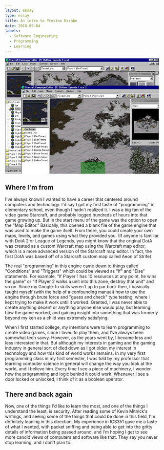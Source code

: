 ```yaml
---
layout: essay
type: essay
title: An intro to Preston Exzabe
date: 2016-09-04
labels:
  - Software Engineering
  - Programming
  - Learning
---
```


<img class="ui medium left floated image" src="../images/doodad.jpg">

## Where I'm from

I've always known I wanted to have a career that centered around computers and technology. I'd say I got my first taste of "programming" in elementary school, even though I hadn't realized it. I was a big fan of the video game Starcraft, and probably logged hundreds of hours into that game growing up. But in the start menu of the game was the option to open the "Map Editor." Basically, this opened a blank file of the game engine that was used to make the game itself. From there, you could create your own maps, levels, and games using what they provided you. (If anyone is familiar with DotA 2 or League of Legends, you might know that the original DotA was created as a custom Warcraft map using the Warcraft map editor, which is a more advanced version of the Starcraft map editor. In fact, the first DotA was based off of a Starcraft custom map called Aeon of Strife)

The real "programming" in this engine came down to things called "Conditions" and "Triggers" which could be viewed as "If" and "Else" statements. For example, "If Player 1 has 10 resources at any point, he wins the game" or "If Player 2 walks a unit into this zone, destroy that unit" and so on. Since my Google-fu skills weren't up to par back then, I basically taught myself (with the help of a confounding manual) how to use the engine through brute force and "guess and check" type testing, where I kept trying to make it work until it worked. Granted, I was never able to create anything decent or anything anyone else would play, but learning how the game worked, and gaining insight into something that was formerly beyond my ken as a child was extremely satisfying.

When I first started college, my intentions were to learn programming to create video games, since I loved to play them, and I've always been somewhat tech savvy. However, as the years went by, I became less and less interested in that. But although my interests in gaming and the gaming industry in general sort of died down as I got older, my interest in technology and how this kind of world works remains. In my very first programming class in my first semester, I was told by my professor that learning computer science in general will change the way you look at the world, and I believe him. Every time I see a piece of machinery, I wonder how the programming and logic behind it could work. Whenever I see a door locked or unlocked, I think of it as a boolean operator.

## There and back again

Now, one of the things I'd like to learn the most, and one of the things I understand the least, is security. After reading some of Kevin Mitnick's writings, and seeing some of  the things that could be done in this field, I'm definitely leaning in this direction. My experience in ICS351 gave me a taste of what I wanted, with packet sniffing and being able to get into the gritty details of information being passed around, and I'm hoping I get to see more candid views of computers and software like that. They say you never stop learning, and I don't plan to.
